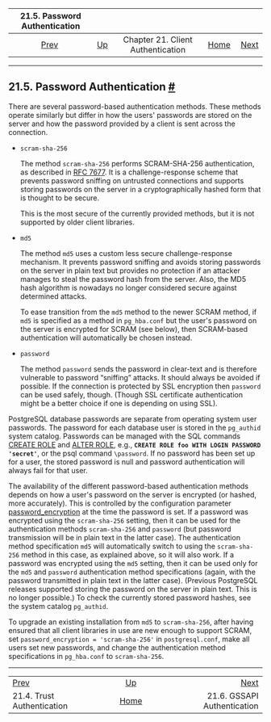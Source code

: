 <!--?xml version="1.0" encoding="UTF-8" standalone="no"?-->

|             21.5. Password Authentication             |                                                                      |                                   |                                                       |                                                         |
| :---------------------------------------------------: | :------------------------------------------------------------------- | :-------------------------------: | ----------------------------------------------------: | ------------------------------------------------------: |
| [Prev](auth-trust.html "21.4. Trust Authentication")  | [Up](client-authentication.html "Chapter 21. Client Authentication") | Chapter 21. Client Authentication | [Home](index.html "PostgreSQL 17devel Documentation") |  [Next](gssapi-auth.html "21.6. GSSAPI Authentication") |

***

## 21.5. Password Authentication [#](#AUTH-PASSWORD)



There are several password-based authentication methods. These methods operate similarly but differ in how the users' passwords are stored on the server and how the password provided by a client is sent across the connection.

*   `scram-sha-256`

    The method `scram-sha-256` performs SCRAM-SHA-256 authentication, as described in [RFC 7677](https://tools.ietf.org/html/rfc7677). It is a challenge-response scheme that prevents password sniffing on untrusted connections and supports storing passwords on the server in a cryptographically hashed form that is thought to be secure.

    This is the most secure of the currently provided methods, but it is not supported by older client libraries.

*   `md5`

    The method `md5` uses a custom less secure challenge-response mechanism. It prevents password sniffing and avoids storing passwords on the server in plain text but provides no protection if an attacker manages to steal the password hash from the server. Also, the MD5 hash algorithm is nowadays no longer considered secure against determined attacks.

    To ease transition from the `md5` method to the newer SCRAM method, if `md5` is specified as a method in `pg_hba.conf` but the user's password on the server is encrypted for SCRAM (see below), then SCRAM-based authentication will automatically be chosen instead.

*   `password`

    The method `password` sends the password in clear-text and is therefore vulnerable to password “sniffing” attacks. It should always be avoided if possible. If the connection is protected by SSL encryption then `password` can be used safely, though. (Though SSL certificate authentication might be a better choice if one is depending on using SSL).

PostgreSQL database passwords are separate from operating system user passwords. The password for each database user is stored in the `pg_authid` system catalog. Passwords can be managed with the SQL commands [CREATE ROLE](sql-createrole.html "CREATE ROLE") and [ALTER ROLE](sql-alterrole.html "ALTER ROLE"), e.g., **`CREATE ROLE foo WITH LOGIN PASSWORD 'secret'`**, or the psql command `\password`. If no password has been set up for a user, the stored password is null and password authentication will always fail for that user.

The availability of the different password-based authentication methods depends on how a user's password on the server is encrypted (or hashed, more accurately). This is controlled by the configuration parameter [password\_encryption](runtime-config-connection.html#GUC-PASSWORD-ENCRYPTION) at the time the password is set. If a password was encrypted using the `scram-sha-256` setting, then it can be used for the authentication methods `scram-sha-256` and `password` (but password transmission will be in plain text in the latter case). The authentication method specification `md5` will automatically switch to using the `scram-sha-256` method in this case, as explained above, so it will also work. If a password was encrypted using the `md5` setting, then it can be used only for the `md5` and `password` authentication method specifications (again, with the password transmitted in plain text in the latter case). (Previous PostgreSQL releases supported storing the password on the server in plain text. This is no longer possible.) To check the currently stored password hashes, see the system catalog `pg_authid`.

To upgrade an existing installation from `md5` to `scram-sha-256`, after having ensured that all client libraries in use are new enough to support SCRAM, set `password_encryption = 'scram-sha-256'` in `postgresql.conf`, make all users set new passwords, and change the authentication method specifications in `pg_hba.conf` to `scram-sha-256`.

***

|                                                       |                                                                      |                                                         |
| :---------------------------------------------------- | :------------------------------------------------------------------: | ------------------------------------------------------: |
| [Prev](auth-trust.html "21.4. Trust Authentication")  | [Up](client-authentication.html "Chapter 21. Client Authentication") |  [Next](gssapi-auth.html "21.6. GSSAPI Authentication") |
| 21.4. Trust Authentication                            |         [Home](index.html "PostgreSQL 17devel Documentation")        |                             21.6. GSSAPI Authentication |
